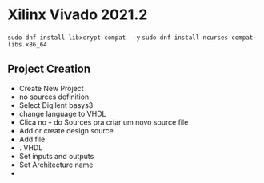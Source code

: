 # Xilinx Vivado 2021.2

`sudo dnf install libxcrypt-compat  -y`
`sudo dnf install ncurses-compat-libs.x86_64`

## Project Creation
* Create New Project
* no sources definition
* Select Digilent basys3
* change language to VHDL
* Clica no `+` do Sources pra criar um novo source file
* Add or create design source
* Add file
* <filename>. VHDL
* Set inputs and outputs
* Set Architecture name
* 